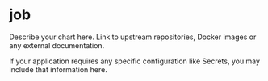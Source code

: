 # job

Describe your chart here. Link to upstream repositories, Docker images or any
external documentation.

If your application requires any specific configuration like Secrets, you may
include that information here.
